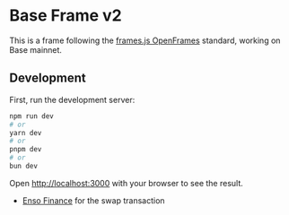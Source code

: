 # Base Frame v2

This is a frame following the [frames.js OpenFrames](https://framesjs.org/middleware/openframes) standard, working on Base mainnet.

## Development

First, run the development server:

```bash
npm run dev
# or
yarn dev
# or
pnpm dev
# or
bun dev
```

Open [http://localhost:3000](http://localhost:3000) with your browser to see the result.

- [Enso Finance](https://enso.finance) for the swap transaction
